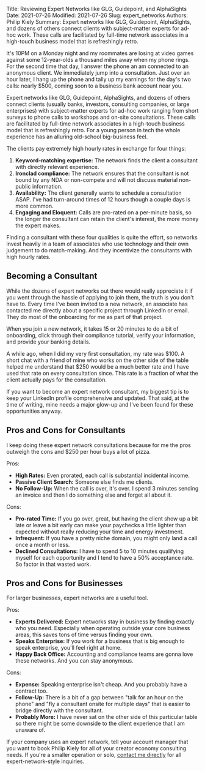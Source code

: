 Title: Reviewing Expert Networks like GLG, Guidepoint, and AlphaSights
Date: 2021-07-26
Modified: 2021-07-26
Slug: expert_networks
Authors: Philip Kiely
Summary: Expert networks like GLG, Guidepoint, AlphaSights, and dozens of others connect clients with subject-matter experts for ad-hoc work. These calls are facilitated by full-time network associates in a high-touch business model that is refreshingly retro.

It's 10PM on a Monday night and my roommates are losing at video games against some 12-year-olds a thousand miles away when my phone rings. For the second time that day, I answer the phone an am connected to an anonymous client. We immediately jump into a consultation. Just over an hour later, I hang up the phone and tally up my earnings for the day's two calls: nearly $500, coming soon to a business bank account near you.

Expert networks like GLG, Guidepoint, AlphaSights, and dozens of others connect clients (usually banks, investors, consulting companies, or large enterprises) with subject-matter experts for ad-hoc work ranging from short surveys to phone calls to workshops and on-site consultations. These calls are facilitated by full-time network associates in a high-touch business model that is refreshingly retro. For a young person in tech the whole experience has an alluring old-school big-business feel.

The clients pay extremely high hourly rates in exchange for four things:

1. **Keyword-matching expertise:** The network finds the client a consultant with directly relevant experience.
2. **Ironclad compliance:** The network ensures that the consultant is not bound by any NDA or non-compete and will not discuss material non-public information.
3. **Availability:** The client generally wants to schedule a consultation ASAP. I've had turn-around times of 12 hours though a couple days is more common.
4. **Engaging and Eloquent:** Calls are pro-rated on a per-minute basis, so the longer the consultant can retain the client's interest, the more money the expert makes.

Finding a consultant with these four qualities is quite the effort, so networks invest heavily in a team of associates who use technology and their own judgement to do match-making. And they incentivize the consultants with high hourly rates.

## Becoming a Consultant

While the dozens of expert networks out there would really appreciate it if you went through the hassle of applying to join them, the truth is you don't have to. Every time I've been invited to a new network, an associate has contacted me directly about a specific project through LinkedIn or email. They do most of the onboarding for me as part of that project.

When you join a new network, it takes 15 or 20 minutes to do a bit of onboarding, click through their compliance tutorial, verify your information, and provide your banking details.

A while ago, when I did my very first consultation, my rate was $100. A short chat with a friend of mine who works on the other side of the table helped me understand that $250 would be a much better rate and I have used that rate on every consultation since. This rate is a fraction of what the client actually pays for the consultation.

If you want to become an expert network consultant, my biggest tip is to keep your LinkedIn profile comprehensive and updated. That said, at the time of writing, mine needs a major glow-up and I've been found for these opportunities anyway.

## Pros and Cons for Consultants

I keep doing these expert network consultations because for me the pros outweigh the cons and $250 per hour buys a lot of pizza.

Pros:

* **High Rates:** Even prorated, each call is substantial incidental income.
* **Passive Client Search:** Someone else finds me clients.
* **No Follow-Up:** When the call is over, it's over. I spend 3 minutes sending an invoice and then I do something else and forget all about it.

Cons:

* **Pro-rated Time:** If you go over, great, but having the client show up a bit late or leave a bit early can make your paychecks a little lighter than expected without really reducing your time and energy investment.
* **Infrequent:** If you have a pretty niche domain, you might only land a call once a month or less.
* **Declined Consultations:** I have to spend 5 to 10 minutes qualifying myself for each opportunity and I tend to have a 50% acceptance rate. So factor in that wasted work.

## Pros and Cons for Businesses

For larger businesses, expert networks are a useful tool.

Pros:

* **Experts Delivered:** Expert networks stay in business by finding exactly who you need. Especially when operating outside your core business areas, this saves tons of time versus finding your own.
* **Speaks Enterprise:** If you work for a business that is big enough to speak enterprise, you'll feel right at home.
* **Happy Back Office:** Accounting and compliance teams are gonna love these networks. And you can stay anonymous.


Cons:

* **Expense:** Speaking enterprise isn't cheap. And you probably have a contract too.
* **Follow-Up:** There is a bit of a gap between "talk for an hour on the phone" and "fly a consultant onsite for multiple days" that is easier to bridge directly with the consultant.
* **Probably More:** I have never sat on the other side of this particular table so there might be some downside to the client experience that I am unaware of.

If your company uses an expert network, tell your account manager that you want to book Philip Kiely for all of your creator economy consulting needs. If you're a smaller operation or solo, [contact me directly](mailto:philip@kiely.xyz) for all expert-network-style inquiries.